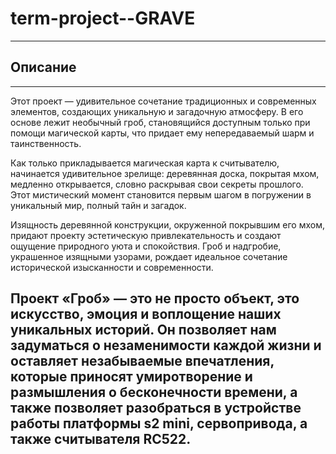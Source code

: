 # term-project--GRAVE
---
## Описание
---
Этот проект — удивительное сочетание традиционных и современных элементов, создающих уникальную и загадочную атмосферу. В его основе лежит необычный гроб, становящийся доступным только при помощи магической карты, что придает ему непередаваемый шарм и таинственность.

Как только прикладывается магическая карта к считывателю, начинается удивительное зрелище: деревянная доска, покрытая мхом, медленно открывается, словно раскрывая свои секреты прошлого. Этот мистический момент становится первым шагом в погружении в уникальный мир, полный тайн и загадок.

Изящность деревянной конструкции, окруженной покрывшим его мхом, придают проекту эстетическую привлекательность и создают ощущение природного уюта и спокойствия. Гроб и надгробие, украшенное изящными узорами, рождает идеальное сочетание исторической изысканности и современности.

Проект «Гроб» — это не просто объект, это искусство, эмоция и воплощение наших уникальных историй. Он позволяет нам задуматься о незаменимости каждой жизни и оставляет незабываемые впечатления, которые приносят умиротворение и размышления о бесконечности времени, а также позволяет разобраться в устройстве работы платформы s2 mini, сервопривода, а также считывателя RC522.
-


